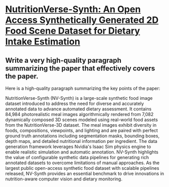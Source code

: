 # [NutritionVerse-Synth: An Open Access Synthetically Generated 2D Food   Scene Dataset for Dietary Intake Estimation](https://arxiv.org/abs/2312.06192)

## Write a very high-quality paragraph summarizing the paper that effectively covers the paper.

 Here is a high-quality paragraph summarizing the key points of the paper:

NutritionVerse-Synth (NV-Synth) is a large-scale synthetic food image dataset introduced to address the need for diverse and accurately annotated data to advance automated dietary assessment. It contains 84,984 photorealistic meal images algorithmically rendered from 7,082 dynamically composed 3D scenes modeled using real-world food assets from the NutritionVerse-3D dataset. The meal images exhibit diversity in foods, compositions, viewpoints, and lighting and are paired with perfect ground truth annotations including segmentation masks, bounding boxes, depth maps, and detailed nutritional information per ingredient. The data generation framework leverages Nvidia's Isaac Sim physics engine to enable realistic simulation and automatic annotation. NV-Synth highlights the value of configurable synthetic data pipelines for generating rich annotated datasets to overcome limitations of manual approaches. As the largest public open-access synthetic food dataset with scalable pipelines released, NV-Synth provides an essential benchmark to drive innovations in nutrition-aware computer vision and dietary monitoring.
